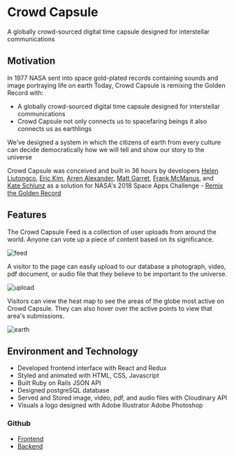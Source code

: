 # Crowd Capsule
A globally crowd-sourced digital time capsule designed for interstellar communications

## Motivation
In 1977 NASA sent into space gold-plated records containing sounds and image portraying life on earth
Today, Crowd Capsule is remixing the Golden Record with:
 * A globally crowd-sourced digital time capsule designed for interstellar communications
 * Crowd Capsule not only connects us to spacefaring beings it also connects us as earthlings

We’ve designed a system in which the citizens of earth from every culture can decide democratically how we will tell and show our story to the universe

Crowd Capsule was conceived and built in 36 hours by developers [Helen Liutongco][helen], [Eric Kim][eric], [Arren Alexander][arren], [Matt Garret][matt], [Frank McManus][frank], and [Kate Schlunz][kate] as a solution for NASA's 2018 Space Apps Challenge - [Remix the Golden Record][remix]

## Features
The Crowd Capsule Feed is a collection of user uploads from around the world. Anyone can vote up a piece of content based on its significance.


![feed](https://res.cloudinary.com/crowd-capsule/image/upload/v1540178665/vsip7ccm7e8ljohkkuec.jpg)

A visitor to the page can easily upload to our database a photograph, video, pdf document, or audio file that they believe to be important to the universe. 

![upload](https://res.cloudinary.com/crowd-capsule/image/upload/v1540178447/ffqxrzztu65olv2xzyet.png)

Visitors can view the heat map to see the areas of the globe most active on Crowd Capsule. They can also hover over the active points to view that area's submissions.

![earth](https://res.cloudinary.com/crowd-capsule/image/upload/v1540178459/tyfeclncgrzs3nn0krse.png)

## Environment and Technology

 * Developed frontend interface with React and Redux
 * Styled and animated with HTML, CSS, Javascript
 * Built Ruby on Rails JSON API
 * Designed postgreSQL database
 * Served and Stored image, video, pdf, and audio files with Cloudinary API
 * Visuals a logo designed with Adobe Illustrator Adobe Photoshop

### Github
 * [Frontend][frontend]
 * [Backend][backend]



[arren]: https://github.com/aalexander3
[kate]: https://github.com/kschlunz
[matt]: https://github.com/MatthewDtotheG
[frank]: https://github.com/thefrankharvey
[eric]: https://github.com/hyeokjungkim
[helen]: https://github.com/hliutongco
[backend]: https://github.com/aalexander3/crowd-capsule-backend
[frontend]: https://github.com/aalexander3/crowd-capsule
[remix]: https://2018.spaceappschallenge.org/challenges/universe-beauty-and-wonder/remix-golden-record
